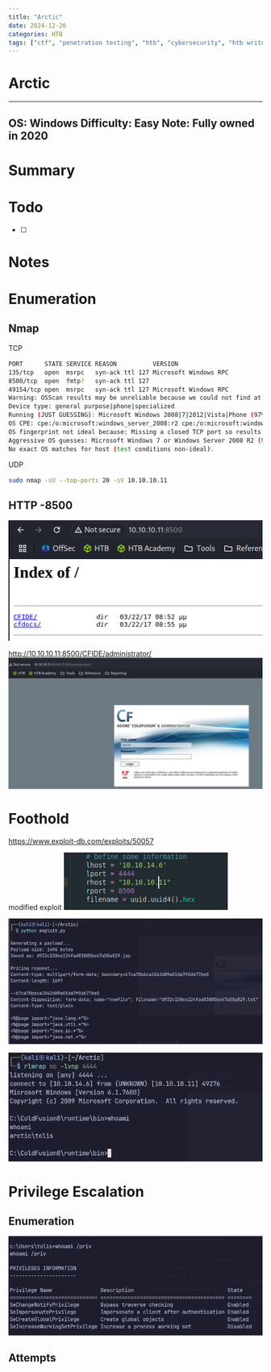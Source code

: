 ```yaml
---
title: "Arctic"
date: 2024-12-26
categories: HTB
tags: ["ctf", "penetration testing", "htb", "cybersecurity", "htb writeup", "arctic", "htb walkthrough", "hackthebox", "writeup"]
---
```


# Arctic

---
OS: Windows
Difficulty: Easy
Note: Fully owned in 2020
---
# Summary

# Todo 
- [ ] 
# Notes

# Enumeration
## Nmap
TCP
```sh
PORT      STATE SERVICE REASON          VERSION
135/tcp   open  msrpc   syn-ack ttl 127 Microsoft Windows RPC
8500/tcp  open  fmtp?   syn-ack ttl 127
49154/tcp open  msrpc   syn-ack ttl 127 Microsoft Windows RPC
Warning: OSScan results may be unreliable because we could not find at least 1 open and 1 closed port
Device type: general purpose|phone|specialized
Running (JUST GUESSING): Microsoft Windows 2008|7|2012|Vista|Phone (97%)
OS CPE: cpe:/o:microsoft:windows_server_2008:r2 cpe:/o:microsoft:windows_7 cpe:/o:microsoft:windows_server_2012:r2 cpe:/o:microsoft:windows_vista cpe:/o:microsoft:windows_8 cpe:/o:microsoft:windows
OS fingerprint not ideal because: Missing a closed TCP port so results incomplete
Aggressive OS guesses: Microsoft Windows 7 or Windows Server 2008 R2 (97%), Microsoft Windows Server 2012 R2 (90%), Microsoft Windows Vista or Windows 7 (89%), Microsoft Windows 8.1 Update 1 (89%), Microsoft Windows Phone 7.5 or 8.0 (89%), Microsoft Windows Vista SP0 or SP1, Windows Server 2008 SP1, or Windows 7 (89%), Microsoft Windows Server 2008 R2 or Windows 7 SP1 (89%), Microsoft Windows Embedded Standard 7 (88%), Microsoft Windows Server 2008 R2 SP1 or Windows 8 (88%), Microsoft Windows 7 SP1 or Windows Server 2008 SP2 or 2008 R2 SP1 (88%)
No exact OS matches for host (test conditions non-ideal).
```

UDP
```sh
sudo nmap -sU --top-ports 20 -sV 10.10.10.11
```
## HTTP -8500
![screenshot](/assets/images/arctic1.png)

http://10.10.10.11:8500/CFIDE/administrator/
![screenshot](/assets/images/arctic3.png)


# Foothold
https://www.exploit-db.com/exploits/50057

modified exploit
![screenshot](/assets/images/arctic4.png)

![screenshot](/assets/images/arctic6.png)

![screenshot](/assets/images/arctic5.png)

# Privilege Escalation
## Enumeration
![screenshot](/assets/images/arctic7.png)


## Attempts

